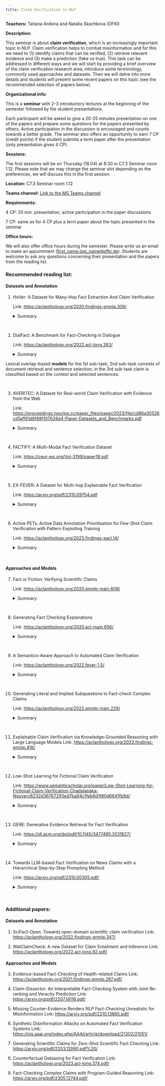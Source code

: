 ```yaml
---
title: Claim Verification in NLP
---
```


<b>Teachers:</b> Tatiana Anikina and Natalia Skachkova (DFKI)

<b>Description:</b>

This seminar is about <b>claim verification</b>, which is an increasingly important topic in NLP. Claim verification helps to combat misinformation and for this we need to (1) identify claims that can be verified, (2) retrieve relevant evidence and (3) make a prediction (fake vs true). This task can be addressed in different ways and we will start by providing a brief overview of the claim verification research area, introduce some terminology, commonly used approaches and datasets. Then we will delve into more details and students will present some recent papers on this topic (see the recommended selection of papers below).

<b>Organizational info:</b>

This is a <b>seminar</b> with 2-3 introductory lectures at the beginning of the semester followed by the student presentations.
 
Each participant will be asked to give a 20-25 minutes presentation on one of the papers and prepare some questions for the papers presented by others. Active participation in the discussion is encouraged and counts towards a better grade. The seminar also offers an opportunity to earn 7 CP (credit points) if the student submits a term paper after the presentation (only presentation gives 4 CP).

<b>Sessions:</b> 

The first sessions will be on Thursday (18.04) at 8:30 in C7.3 Seminar room 1.12. Please note that we may change the seminar slot depending on the preferences, we will discuss this in the first session.

<b>Location:</b> C7.3 Seminar room 1.12


<b>Teams channel:</b> [Link to the MS Teams channel]

[Link to the MS Teams channel]: https://teams.microsoft.com/l/team/19%3apMiFIBD39G4ffkzbRfpKJfFBAPnanJWYN-hgCtSq6dM1%40thread.tacv2/conversations?groupId=80931fce-c6dd-485f-b7cd-a125b3426ba7&tenantId=67610027-1ac3-49b6-8641-ccd83ce1b01f

<b>Requirements:</b>

4 CP: 20 min. presentation, active participation in the paper discussions

7 CP: same as for 4 CP plus a term paper about the topic presented in the seminar

<b>Office hours:</b>

We will also offer office hours during the semester. Please write us an email to make an appointment (first_name.last_name@dfki.de). Students are welcome to ask any questions concerning their presentation and the papers from the reading list.

### Recommended reading list:

#### Datasets and Annotation

1. HoVer: A Dataset for Many-Hop Fact Extraction And Claim Verification

   Link: <https://aclanthology.org/2020.findings-emnlp.309/>

   <details>
   <summary>Summary</summary>
   <ul>
   <li>A <b>multi-hop</b> dataset whose claims require evidence from as many as four English Wikipedia articles;</li>
   
   <li><b>A pipeline system</b> of fact extraction and claim verification;
    <ul>
    <li>Rule- and neural-based document retrieval</li>
    <li>Neural-based sentence selection</li>
    <li>BERT-based model for recognizing entailment between a claim and an set of sentences (called evidence)</li>
    </ul>
   </li>
   </ul>
   </details>
<br />

2. DialFact: A Benchmark for Fact-Checking in Dialogue
   
   Link: <https://aclanthology.org/2022.acl-long.263/>

   <details>
   <summary>Summary</summary> 
   A <b>dialogue dataset</b> with <b>three sub-tasks</b>:
   <ul>
    <li>Verifiable claim detection aims to distinguish responses that do not contain verifiable factual information</li>
    <li>Evidence retrieval involves selecting the most relevant knowledge snippets from Wikipedia which can verify the response</li>
    <li>Claim verification aims to classify if a response is supported, refuted, or does not have enough information to be verified given the dialogue history and the retrieved evidence</li>
   </ul>
  Lexical overlap-based <b>models</b> for the 1st sub-task; 2nd sub-task consists of document retrieval and sentence selection; in the 3rd sub-task claim is classified based on the context and selected sentences.
   </details>
<br />

3. AVERITEC: A Dataset for Real-world Claim Verification with Evidence from the Web
   
   Link: <https://proceedings.neurips.cc/paper_files/paper/2023/file/cd86a30526cd1aff61d6f89f107634e4-Paper-Datasets_and_Benchmarks.pdf>

   <details>
   <summary>Summary</summary>
   
   A new <b>dataset</b> of 4,568 real-world claims. Each claim is annotated with <b>question-answer pairs</b> supported by evidence available online, as well as <b>textual justifications</b> explaining how the evidence combines to produce a verdict.
   
   Baseline <b>pipeline model</b> (uses <b>prompting</b>):
   <ul>
   <li>Retrieve documents using claim's keywords and generated quetions</li>
   <li>Pick out sentences and generate question for them</li>
   <li>Produce labels</li>
   <li>Generate a textual justification for the verdict</li>
   </ul>
   </details>
<br />

4. FACTIFY: A Multi-Modal Fact Verification Dataset
   
   Link: <https://ceur-ws.org/Vol-3199/paper18.pdf>

   <details>
   <summary>Summary</summary>
   The largest <b>multimodal</b> fact verification public dataset consisting of 50K data points, covering news from India and the US. It has <b>five categories</b>: Support_Text, Support_Multimodal, Insufficient_Text, Insufficient_Multimodal and Refute. This paper explores 2 different settings to establish the baselines i.e., text-only & multimodal.
   </details>
<br />

5. EX-FEVER: A Dataset for Multi-hop Explainable Fact Verification
   
   Link: <https://arxiv.org/pdf/2310.09754.pdf>

   <details>
   <summary>Summary</summary>   
   A dataset for <b>multi-hop explainable</b> fact verification. Each claim is accompanied by two or three golden documents containing the necessary information for veracity reasoning, a veracity label and an explanation that outlines <b>the reasoning path supporting the veracity classification</b>.
   
   The <b>baseline model</b> includes 3 parts: 
   <ul>   
   <li>Rule- and neural-based document retrieval</li>
   <li>Document <b>summarization using BART</b></li>
   <li>Verdict prediction with BERT or a graph-based text reasoning model, the state-of-art fact-checking model GEAR</li>
   </ul>

   This paper explores <b>LLMs in the fact checking task</b> in two directions: directly using LLMs as an actor, and using LLMs as a planner, they also evaluate the verdict accuracy and the ability of LLMs to generate explanations.
   </details>
<br />

6. Active PETs: Active Data Annotation Prioritisation for Few-Shot Claim Verification with Pattern Exploiting Training
   
   Link: <https://aclanthology.org/2023.findings-eacl.14/>

   <details>
   <summary>Summary</summary> 
   Focus is on <b>claim verification step</b>. This paper proposes to optimise the selection of candidate instances to be labelled through <b>active learning</b> in a situation when there is <b>a lack of annotated data</b>.
   </details>
<br />

#### Approaches and Models

7. Fact or Fiction: Verifying Scientific Claims
   
   Link: <https://aclanthology.org/2020.emnlp-main.609/>

   <details>
   <summary>Summary</summary>   
   A <b>dataset</b> of 1,409 <b>scientific claims</b> accompanied by abstracts that support or refute each claim, and annotated with <b>rationales</b> justifying each SUPPORTS / REFUTES decision.
  
   The <b>baseline</b> is a pipeline system which:
   <ul>
   <li>Retrieves abstracts related to an input claim  using the TF-IDF score</li>
   <li>Uses a BERT-based sentence selector to identify rationale sentences by scoring them</li>
   <li>Labels each abstract as SUPPORTS, REFUTES, or NOINFO with respect to the claim, using BERT</li>
   </ul>
   </details>
<br />

8. Generating Fact Checking Explanations
   
   Link: <https://aclanthology.org/2020.acl-main.656/>

   <details>
   <summary>Summary</summary>
   This is a study for how <b>justifications for verdicts</b> on claims can be <b>generated automatically</b> based on available claim context, and how this task can be modelled jointly with veracity prediction.  
   </details>
<br />

9. A Semantics-Aware Approach to Automated Claim Verification
    
   Link: <https://aclanthology.org/2022.fever-1.5/>

   <details>
   <summary>Summary</summary>
   This work demonstrates that enriching a BERT model with <b>explicit semantic information</b> (Semantic Role Labelling, Open Information Extraction) helps to improve results in claim verification. Focus on <b>verdict prediction</b>. This approach integrates semantic information using the SemBERT architecture.
   </details>
<br />

10. Generating Literal and Implied Subquestions to Fact-check Complex Claims
    
    Link: <https://aclanthology.org/2022.emnlp-main.229/>

    <details>
    <summary>Summary</summary>  
    Focus is on <b>decomposing a complex claim</b> into a comprehensive set of yes-no sub-questions whose answers influence the veracity of the claim.
    This paper presents a <b>dataset</b> of decompositions for over 1000 claims. Given a claim and its verification paragraph written by fact-checkers, they write subquestions covering both explicit propositions of the original claim and its implicit facets. Each claim is classified as one of <b>six labels</b>: pants on fire (most false), false, barely true, half-true, mostly true, and true.
    They also study whether SOTA pre-trained models can learn to <b>generate such subquestions</b> and do not build a full pipeline for fact verification in this paper.
    </details>
<br />

11. Explainable Claim Verification via Knowledge-Grounded Reasoning with Large Language Models
    Link: <https://aclanthology.org/2023.findings-emnlp.416/>

    <details>
    <summary>Summary</summary>
    In this paper the authors attempt to verify <b>complex claims</b> and <b>generate explanations</b> without any annotated evidence, just by using <b>LLMs</b>. They leverage the in-context learning ability of LLMs to translate the claim into a <b>First-Order-Logic (FOL)</b> clause consisting of predicates, each corresponding to a subclaim that needs to be verified. Then, they perform FOL-Guided reasoning over a set of knowledge-grounded question-and-answer pairs to make veracity predictions and generate explanations to justify the decision-making process. The generated answers are grounded in real-world truth via retrieving accurate information from trustworthy <b>external knowledge sources</b> (e.g. Google or Wikipedia).
    </details>
<br />

12. Low-Shot Learning for Fictional Claim Verification
    
    Link: <https://www.semanticscholar.org/paper/Low-Shot-Learning-for-Fictional-Claim-Verification-Chadalapaka-Nguyen/8232d36767293ed7ba64c1feb6d1f80d6641fb9d/>

    <details>
    <summary>Summary</summary>
     This work studies the problem of claim verification in the context of claims about <b>fictional stories</b> in a low-shot learning setting.
     The paper presents 2 <b>datasets</b>:
     <ul>
     <li>2000 fictional stories pulled from the r/WritingPrompts</li>
     <li>2000 r/stories from subreddits and sourced from Kaggle</li>
     </ul>
     
     Focus is on the detection of two main classes of plot holes: <b>continuity errors</b>, and <b>unresolved storylines</b>. The <b>pipeline</b> consists of 3 phases: two data preprocessing steps to first generate story encodings and then a knowledge graph, and then a joint graph neural network and deep neural network (DNN) model.
    </details>
<br />   

13. GERE: Generative Evidence Retrieval for Fact Verification
   
    Link: <https://dl.acm.org/doi/pdf/10.1145/3477495.3531827/>

    <details>
    <summary>Summary</summary>
    The paper proposes to bypass the explicit retrieval process and introduces <b>a system that retrieves evidences in a generative way</b>. It exploits a transformer-based encoder–decoder architecture, pre-trained with a language modeling objective and fine-tuned to generate document titles and evidence sentence identifiers jointly.
    
    <b>Advantages:</b>
     <ul>
     <li>Memory and computational cost is greatly reduced because the document index is eliminated and the heavy ranking process is replaced by a light generative process</li>
     <li>This approach considers the dependency information, which contributes to improving the consistency and eliminating duplication among the evidences</li>
     <li>Generative formulation allows to dynamically decide on the number of relevant documents and sentences for different claims</li>
     </ul>
    
    Based on the evidences obtained by GERE, they also train <b>a claim verification model</b>.
    </details>
<br />

14. Towards LLM-based Fact Verification on News Claims with a Hierarchical Step-by-Step Prompting Method
    
    Link: <https://arxiv.org/pdf/2310.00305.pdf/>

    <details>
    <summary>Summary</summary> 
     This work examines <b>LLMs</b> with in-context learning for news claim verification, and finds that only with 4-shot demonstration examples, the performance of several prompting methods becomes comparable with previous supervised models.
   
     The paper introduces <b>a prompting method</b> which directs LLMs to <b>separate a claim into several subclaims</b> and then <b>verify each of them via multiple questions-answering steps</b> progressively.
    </details>
<br />

### Additional papers:

#### Datasets and Annotation

1. SciFact-Open: Towards open-domain scientific claim verification
   Link: <https://aclanthology.org/2022.findings-emnlp.347/>

2. WatClaimCheck: A new Dataset for Claim Entailment and Inference
   Link: <https://aclanthology.org/2022.acl-long.92.pdf/>

#### Approaches and Models

3. Evidence-based Fact-Checking of Health-related Claims
    Link: <https://aclanthology.org/2021.findings-emnlp.297.pdf/>

4. Claim-Dissector: An Interpretable Fact-Checking System with Joint Re-ranking and Veracity Prediction
    Link: <https://arxiv.org/pdf/2207.14116.pdf/>

5. Missing Counter-Evidence Renders NLP Fact-Checking Unrealistic for Misinformation
    Link: <https://arxiv.org/pdf/2210.13865.pdf/>

6. Synthetic Disinformation Attacks on Automated Fact Verification Systems
    Link: <https://ojs.aaai.org/index.php/AAAI/article/download/21302/21051/>

7. Generating Scientific Claims for Zero-Shot Scientific Fact Checking
    Link: <https://arxiv.org/pdf/2203.12990.pdf%20/>

8. Counterfactual Debiasing for Fact Verification
    Link: <https://aclanthology.org/2023.acl-long.374.pdf/>

9. Fact-Checking Complex Claims with Program-Guided Reasoning
    Link: <https://arxiv.org/pdf/2305.12744.pdf/>
